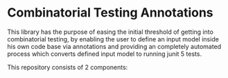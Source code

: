 # Combinatorial Testing Annotations

This library has the purpose of easing the initial threshold of getting into combinatorial testing, by 
enabling the user to define an input model inside his own code base via annotations and providing an
completely automated process which converts defined input model to running junit 5 tests.

This repository consists of 2 components:
